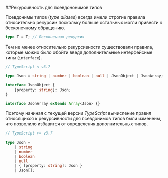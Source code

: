##Рекурсивность для псевдононимов типов

Псевдонимы типов (_type aliases_) всегда имели строгие правила относительно рекурсии поскольку больше остальных могли привести к бесконечному обращению.

```ts
type T = T; // Бесконечная рекурсия
```

Тем не менее относительно рекурсивности существовали правила, которые можно было обойти введя дополнительные интерфейсные типы (`interface`).

```ts
// TypeScript < v3.7

type Json = string | number | boolean | null | JsonObject | JsonArray;

interface JsonObject {
    [property: string]: Json;
}

interface JsonArray extends Array<Json> {}
```

Поэтому начиная с текущей версии _TypeScript_ вычисление правил относящихся к рекурсивности для псевдонимов типов были изменены, что позволило избавится от определения дополнительных типов.

```ts
// TypeScript >= v3.7

type Json =
    | string
    | number
    | boolean
    | null
    | { [property: string]: Json }
    | Json[];
```
